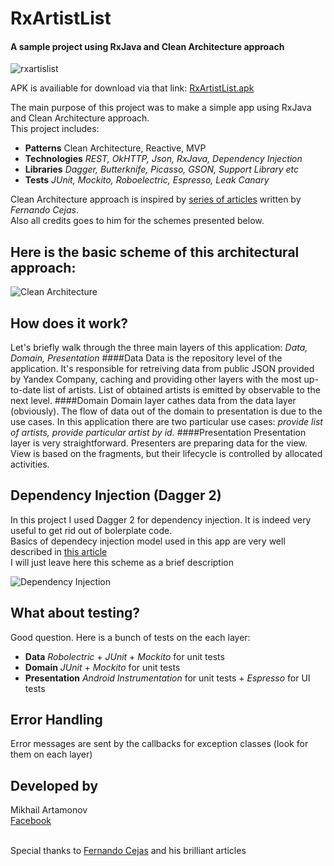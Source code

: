 # RxArtistList
#### A sample project using RxJava and Clean Architecture approach

![rxartislist](https://cloud.githubusercontent.com/assets/15881137/20467245/da7d995a-af94-11e6-837a-e7a6db70313e.png)

APK is availiable for download via that link:
<a href="https://www.dropbox.com/s/ml657xlwuyicq60/RxArtistList.apk?dl=0">RxArtistList.apk</a> 

The main purpose of this project was to make a simple app using RxJava and Clean Architecture approach.<br>
This project includes: 

* <b>Patterns</b> Clean Architecture, Reactive, MVP
* <b>Technologies</b> *REST, OkHTTP, Json, RxJava, Dependency Injection*
* <b>Libraries</b> *Dagger, Butterknife, Picasso, GSON, Support Library etc*
* <b>Tests</b> *JUnit, Mockito, Roboelectric, Espresso, Leak Canary*

Clean Architecture approach is inspired by <a href="http://fernandocejas.com/2014/09/03/architecting-android-the-clean-way/">series of articles</a>
written by *Fernando Cejas*. <br>
Also all credits goes to him for the schemes presented below.

## Here is the basic scheme of this architectural approach:

![Clean Architecture](https://github.com/android10/Sample-Data/raw/master/Android-CleanArchitecture/clean_architecture_layers_details.png)

## How does it work?
Let's briefly walk through the three main layers of this application: *Data, Domain, Presentation*
####Data
Data is the repository level of the application. It's responsible for retreiving data from public JSON provided by Yandex Company,
caching and providing other layers with the most up-to-date list of artists. List of obtained artists is emitted by observable 
to the next level.
####Domain
Domain layer cathes data from the data layer (obviously). The flow of data out of the domain to presentation is due to the use cases.
In this application there are two particular use cases: *provide list of artists, provide particular artist by id.*
####Presentation
Presentation layer is very straightforward. Presenters are preparing data for the view. View is based on the fragments,
but their lifecycle is controlled by allocated activities.

## Dependency Injection (Dagger 2)
In this project I used Dagger 2 for dependency injection. It is indeed very useful to get rid out of bolerplate code. <br>
Basics of dependecy injection model used in this app are very well described in 
<a href="http://fernandocejas.com/2015/04/11/tasting-dagger-2-on-android/">this article</a> <br>
I will just leave here this scheme as a brief description

![Dependency Injection](http://fernandocejas.com/wp-content/uploads/2015/04/composed_dagger_graph1.png)

## What about testing?
Good question. Here is a bunch of tests on the each layer:
- <b>Data</b> *Robolectric* + *JUnit* + *Mockito* for unit tests 
- <b>Domain</b> *JUnit* + *Mockito* for unit tests
- <b>Presentation</b> *Android Instrumentation* for unit tests + *Espresso* for UI tests

## Error Handling
Error messages are sent by the callbacks for exception classes (look for them on each layer)

## Developed by
Mikhail Artamonov <br>
<a href="http://facebook.com/mikeart91">Facebook</a> <br><br>

Special thanks to <a href="http://fernandocejas.com/about-me/">Fernando Cejas</a> and his brilliant articles




